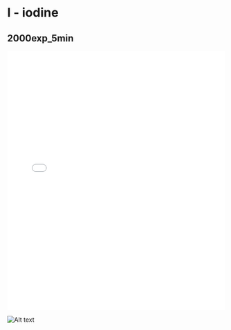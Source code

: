 # I - iodine

## 2000exp_5min

<iframe src="../../html/I_2000exp_5min.html" width="100%" height="600px" frameborder="0"></iframe>

![Alt text](I_2000exp_5min.png)

